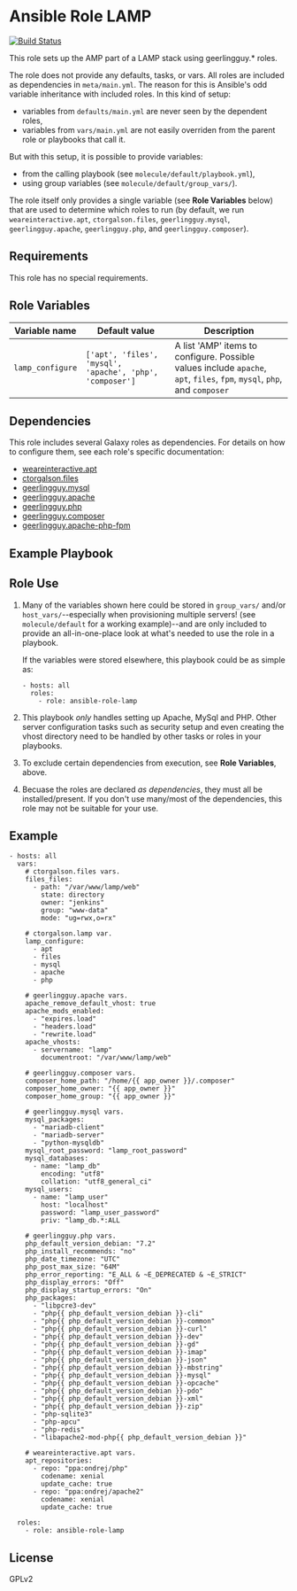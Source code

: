 # Ansible Role LAMP

[![Build Status](https://travis-ci.org/ctorgalson/ansible-role-lamp.svg?branch=master)](https://travis-ci.org/ctorgalson/ansible-role-lamp)

This role sets up the AMP part of a LAMP stack using geerlingguy.* roles.

The role does not provide any defaults, tasks, or vars. All roles are
included as dependencies in `meta/main.yml`. The reason for this is
Ansible's odd variable inheritance with included roles. In this kind of
setup:

- variables from `defaults/main.yml` are never seen by the dependent roles,
- variables from `vars/main.yml` are not easily overriden from the
  parent role or playbooks that call it.

But with this setup, it is possible to provide variables:

- from the calling playbook (see `molecule/default/playbook.yml`),
- using group variables (see `molecule/default/group_vars/`).

The role itself only provides a single variable (see **Role Variables**
below) that are used to determine which roles to run (by default, we run
`weareinteractive.apt`, `ctorgalson.files`, `geerlingguy.mysql`,
`geerlingguy.apache`, `geerlingguy.php`, and `geerlingguy.composer`).

## Requirements

This role has no special requirements.

## Role Variables

| Variable name     | Default value | Description |
|-------------------|---------------|-------------|
| `lamp_configure`  | `['apt', 'files', 'mysql', 'apache', 'php', 'composer']` | A list 'AMP' items to configure. Possible values include `apache`, `apt`, `files`, `fpm`, `mysql`, `php`, and `composer` |

## Dependencies

This role includes several Galaxy roles as dependencies. For details on how
to configure them, see each role's specific documentation:

- [weareinteractive.apt](https://galaxy.ansible.com/weareinteractive/apt)
- [ctorgalson.files](https://galaxy.ansible.com/ctorgalson/files)
- [geerlingguy.mysql](https://galaxy.ansible.com/geerlingguy/mysql)
- [geerlingguy.apache](https://galaxy.ansible.com/geerlingguy/apache)
- [geerlingguy.php](https://galaxy.ansible.com/geerlingguy/php)
- [geerlingguy.composer](https://galaxy.ansible.com/geerlingguy/composer)
- [geerlingguy.apache-php-fpm](https://galaxy.ansible.com/geerlingguy/apachei-php-fpm)

## Example Playbook

## Role Use

1. Many of the variables shown here could be stored in `group_vars/`
   and/or `host_vars/`--especially when provisioning multiple
   servers! (see `molecule/default` for a working example)--and are
   only included to provide an all-in-one-place look at what's needed
   to use the role in a playbook.

   If the variables were stored elsewhere, this playbook could be as
   simple as:

   ```
   - hosts: all
     roles:
       - role: ansible-role-lamp
   ```
2. This playbook _only_ handles setting up Apache, MySql and PHP.
   Other server configuration tasks such as security setup and
   even creating the vhost directory need to be handled by other tasks
   or roles in your playbooks.

3. To exclude certain dependencies from execution, see **Role
   Variables**, above.

4. Becuase the roles are declared _as dependencies_, they must all be
   installed/present. If you don't use many/most of the dependencies,
   this role may not be suitable for your use.

## Example

    - hosts: all
      vars:
        # ctorgalson.files vars.
        files_files:
          - path: "/var/www/lamp/web"
            state: directory
            owner: "jenkins"
            group: "www-data"
            mode: "ug=rwx,o=rx"

        # ctorgalson.lamp var.
        lamp_configure:
          - apt
          - files
          - mysql
          - apache
          - php

        # geerlingguy.apache vars.
        apache_remove_default_vhost: true
        apache_mods_enabled:
          - "expires.load"
          - "headers.load"
          - "rewrite.load"
        apache_vhosts:
          - servername: "lamp"
            documentroot: "/var/www/lamp/web"

        # geerlingguy.composer vars.
        composer_home_path: "/home/{{ app_owner }}/.composer"
        composer_home_owner: "{{ app_owner }}"
        composer_home_group: "{{ app_owner }}"

        # geerlingguy.mysql vars.
        mysql_packages:
          - "mariadb-client"
          - "mariadb-server"
          - "python-mysqldb"
        mysql_root_password: "lamp_root_password"
        mysql_databases:
          - name: "lamp_db"
            encoding: "utf8"
            collation: "utf8_general_ci"
        mysql_users:
          - name: "lamp_user"
            host: "localhost"
            password: "lamp_user_password"
            priv: "lamp_db.*:ALL

        # geerlingguy.php vars.
        php_default_version_debian: "7.2"
        php_install_recommends: "no"
        php_date_timezone: "UTC"
        php_post_max_size: "64M"
        php_error_reporting: "E_ALL & ~E_DEPRECATED & ~E_STRICT"
        php_display_errors: "Off"
        php_display_startup_errors: "On"
        php_packages:
          - "libpcre3-dev"
          - "php{{ php_default_version_debian }}-cli"
          - "php{{ php_default_version_debian }}-common"
          - "php{{ php_default_version_debian }}-curl"
          - "php{{ php_default_version_debian }}-dev"
          - "php{{ php_default_version_debian }}-gd"
          - "php{{ php_default_version_debian }}-imap"
          - "php{{ php_default_version_debian }}-json"
          - "php{{ php_default_version_debian }}-mbstring"
          - "php{{ php_default_version_debian }}-mysql"
          - "php{{ php_default_version_debian }}-opcache"
          - "php{{ php_default_version_debian }}-pdo"
          - "php{{ php_default_version_debian }}-xml"
          - "php{{ php_default_version_debian }}-zip"
          - "php-sqlite3"
          - "php-apcu"
          - "php-redis"
          - "libapache2-mod-php{{ php_default_version_debian }}"

        # weareinteractive.apt vars.
        apt_repositories:
          - repo: "ppa:ondrej/php"
            codename: xenial
            update_cache: true
          - repo: "ppa:ondrej/apache2"
            codename: xenial
            update_cache: true

      roles:
        - role: ansible-role-lamp

## License

GPLv2
